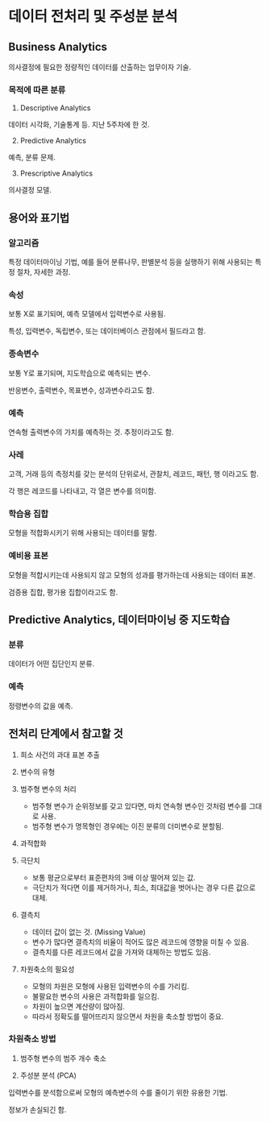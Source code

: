 # 데이터 전처리 및 주성분 분석

## Business Analytics

의사결정에 필요한 정량적인 데이터를 산출하는 업무이자 기술.

### 목적에 따른 분류

1. Descriptive Analytics

데이터 시각화, 기술통계 등.
지난 5주차에 한 것.

2. Predictive Analytics

예측, 분류 문제.

3. Prescriptive Analytics

의사결정 모델.

## 용어와 표기법

### 알고리즘

특정 데이터마이닝 기법, 예를 들어 분류나무, 판별분석 등을 실행하기 위해 사용되는 특정 절차, 자세한 과정.

### 속성

보통 X로 표기되며, 예측 모델에서 입력변수로 사용됨.

특성, 입력변수, 독립변수, 또는 데이터베이스 관점에서 필드라고 함.

### 종속변수

보통 Y로 표기되며, 지도학습으로 예측되는 변수.

반응변수, 출력변수, 목표변수, 성과변수라고도 함.

### 예측

연속형 출력변수의 가치를 예측하는 것. 추정이라고도 함.

### 사레

고객, 거래 등의 측정치를 갖는 분석의 단위로서, 관찰치, 레코드, 패턴, 행 이라고도 함.

각 행은 레코드를 나타내고, 각 열은 변수를 의미함.

### 학습용 집합

모형을 적합화시키기 위해 사용되는 데이터를 말함.

### 예비용 표본

모형을 적합시키는데 사용되지 않고 모형의 성과를 평가하는데 사용되는 데이터 표본.

검증용 집합, 평가용 집합이라고도 함.

## Predictive Analytics, 데이터마이닝 중 지도학습

### 분류

데이터가 어떤 집단인지 분류.

### 예측

정령변수의 값을 예측.

## 전처리 단계에서 참고할 것

1. 희소 사건의 과대 표본 추출

2. 변수의 유형

3. 범주형 변수의 처리
    - 범주형 변수가 순위정보를 갖고 있다면, 마치 연속형 변수인 것처럼 변수를 그대로 사용.
    - 범주형 변수가 명목형인 경우에는 이진 분류의 더미변수로 분할됨.

4. 과적합화

5. 극단치
    - 보통 평균으로부터 표준편차의 3배 이상 떨어져 있는 값.
    - 극단치가 적다면 이를 제거하거나, 최소, 최대값을 벗어나는 경우 다른 값으로 대체.

6. 결측치
    - 데이터 값이 없는 것. (Missing Value)
    - 변수가 많다면 결측치의 비율이 적어도 많은 레코드에 영향을 미칠 수 있음.
    - 결측치를 다른 레코드에서 값을 가져와 대체하는 방법도 있음.

7. 차원축소의 필요성
    - 모형의 차원은 모형에 사용된 입력변수의 수를 가리킴.
    - 불팔요한 변수의 사용은 과적합화를 일으킴.
    - 차원이 높으면 계산량이 많아짐.
    - 따라서 정확도를 떨어뜨리지 않으면서 차원을 축소할 방법이 중요.

### 차원축소 방법

1. 범주형 변수의 범주 개수 축소

2. 주성분 분석 (PCA)

입력변수를 분석함으로써 모형의 예측변수의 수를 줄이기 위한 유용한 기법.

정보가 손실되긴 함.
